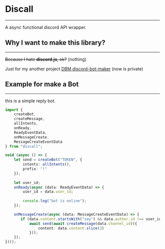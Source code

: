 # Discall

---

A async functional discord API wrapper.

## Why I want to make this library?

---

~~Because I hate **discord.js**, ok?~~
(nothing)

Just for my another project [DBM discord-bot-maker](https://github.com/rexwu1104/DBM-discord-bot-maker)
(now is private)

## Example for make a Bot

---

this is a simple reply bot.

```typescript
import {
    createBot,
    createMessage,
    allIntents,
    onReady,
    ReadyEventData,
    onMessageCreate,
    MessageCreateEventData
} from "discall";

void (async () => {
    let send = createBot("TOKEN", {
        intents: allIntents(),
        prefix: "!"
    });
    
    let user_id;
    onReady(async (data: ReadyEventData) => {
        user_id = data.user_id;
        
        console.log("bot is online");
    });

    onMessageCreate(async (data: MessageCreateEventData) => {
       if (data.content.startsWith("say") && data.author.id !== user_id)
           await send(await createMessage(data.channel_id)({
               content: data.content.slice(3)
           }));
    });
})();
```